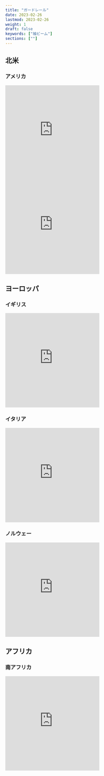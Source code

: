 ```yaml
---
title: "ガードレール"
date: 2023-02-26
lastmod: 2023-02-26
weight: 1
draft: false
keywords: ["袖ビーム"]
sections: [""]
---
```


## 北米
### アメリカ

<div class="googlemap-if">
<iframe src="https://www.google.com/maps/embed?pb=!4v1679668948766!6m8!1m7!1sCmdK8x5XRvgDCh1STuMhfg!2m2!1d41.86312490464449!2d-123.310511631756!3f18.648354665421678!4f-13.744908456549283!5f1.6263727861575448" width="295" height="295" style="border:0;" allowfullscreen="" loading="lazy" referrerpolicy="no-referrer-when-downgrade"></iframe>
<iframe src="https://www.google.com/maps/embed?pb=!4v1679758479507!6m8!1m7!1sXEz4oaM0QAsPDpGrhtEoIA!2m2!1d42.34453556764941!2d-71.46696962825213!3f308.1867750020351!4f-14.106017461753964!5f3.0278678634715415" width="295" height="295" style="border:0;" allowfullscreen="" loading="lazy" referrerpolicy="no-referrer-when-downgrade"></iframe>
</div>

## ヨーロッパ

### イギリス

<div class="googlemap-if">
<iframe src="https://www.google.com/maps/embed?pb=!4v1679667402158!6m8!1m7!1sNGc5Pw0jiu_2j2MA2Wf24Q!2m2!1d57.58620756335244!2d-3.573582216155249!3f231.95354034586214!4f-33.02654280722726!5f3.325193203789971" width="295" height="295" style="border:0;" allowfullscreen="" loading="lazy" referrerpolicy="no-referrer-when-downgrade"></iframe>
</div>

### イタリア

<div class="googlemap-if">
<iframe src="https://www.google.com/maps/embed?pb=!4v1679675589670!6m8!1m7!1slFVXujC9Op7ThF74FvmasA!2m2!1d37.61081126454783!2d14.24692170987816!3f325.4913999471977!4f-10.111595571096501!5f3.325193203789971" width="295" height="295" style="border:0;" allowfullscreen="" loading="lazy" referrerpolicy="no-referrer-when-downgrade"></iframe>
</div>

### ノルウェー

<div class="googlemap-if">
<iframe src="https://www.google.com/maps/embed?pb=!4v1679572368122!6m8!1m7!1seD_jmFvi4yHLLqHszO5Jvw!2m2!1d65.40608887843212!2d21.10593071241713!3f259.75322023280444!4f-26.897065870979546!5f1.7609169587999745" width="295" height="295" style="border:0;" allowfullscreen="" loading="lazy" referrerpolicy="no-referrer-when-downgrade"></iframe>
</div>

## アフリカ
### 南アフリカ

<div class="googlemap-if">
<iframe src="https://www.google.com/maps/embed?pb=!4v1679676937535!6m8!1m7!1sCdeRo_xLzwdO9T6EYChFSw!2m2!1d-28.83509669190495!2d22.06935773244135!3f330.0848882110524!4f-14.409262172016795!5f3.325193203789971" width="295" height="295" style="border:0;" allowfullscreen="" loading="lazy" referrerpolicy="no-referrer-when-downgrade"></iframe>
</div>